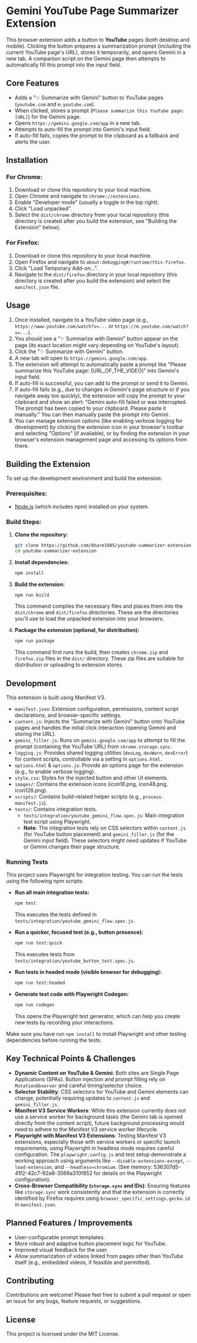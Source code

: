 # Gemini YouTube Page Summarizer Extension

This browser extension adds a button to **YouTube** pages (both desktop and mobile). Clicking the button prepares a summarization prompt (including the current YouTube page's URL), stores it temporarily, and opens Gemini in a new tab. A companion script on the Gemini page then attempts to automatically fill this prompt into the input field.

## Core Features

- Adds a "✨ Summarize with Gemini" button to YouTube pages (`youtube.com` and `m.youtube.com`).
- When clicked, stores a prompt (`Please summarize this YouTube page: [URL]`) for the Gemini page.
- Opens `https://gemini.google.com/app` in a new tab.
- Attempts to auto-fill the prompt into Gemini's input field.
- If auto-fill fails, copies the prompt to the clipboard as a fallback and alerts the user.

## Installation

### For Chrome:

1.  Download or clone this repository to your local machine.
2.  Open Chrome and navigate to `chrome://extensions`.
3.  Enable "Developer mode" (usually a toggle in the top right).
4.  Click "Load unpacked".
5.  Select the `dist/chrome` directory from your local repository (this directory is created after you build the extension, see "Building the Extension" below).

### For Firefox:

1.  Download or clone this repository to your local machine.
2.  Open Firefox and navigate to `about:debugging#/runtime/this-firefox`.
3.  Click "Load Temporary Add-on...".
4.  Navigate to the `dist/firefox` directory in your local repository (this directory is created after you build the extension) and select the `manifest.json` file.

## Usage

1.  Once installed, navigate to a YouTube video page (e.g., `https://www.youtube.com/watch?v=...` or `https://m.youtube.com/watch?v=...`).
2.  You should see a "✨ Summarize with Gemini" button appear on the page (its exact location might vary depending on YouTube's layout).
3.  Click the "✨ Summarize with Gemini" button.
4.  A new tab will open to `https://gemini.google.com/app`.
5.  The extension will attempt to automatically paste a prompt like "Please summarize this YouTube page: [URL_OF_THE_VIDEO]" into Gemini's input field.
6.  If auto-fill is successful, you can add to the prompt or send it to Gemini.
7.  If auto-fill fails (e.g., due to changes in Gemini's page structure or if you navigate away too quickly), the extension will copy the prompt to your clipboard and show an alert: "Gemini auto-fill failed or was interrupted. The prompt has been copied to your clipboard. Please paste it manually." You can then manually paste the prompt into Gemini.
8.  You can manage extension options (like enabling verbose logging for development) by clicking the extension icon in your browser's toolbar and selecting "Options" (if available), or by finding the extension in your browser's extension management page and accessing its options from there.

## Building the Extension

To set up the development environment and build the extension:

### Prerequisites:

-   [Node.js](https://nodejs.org/) (which includes npm) installed on your system.

### Build Steps:

1.  **Clone the repository:**
    ```bash
    git clone https://github.com/bhare1985/youtube-summarizer-extension.git
    cd youtube-summarizer-extension
    ```
2.  **Install dependencies:**
    ```bash
    npm install
    ```
3.  **Build the extension:**
    ```bash
    npm run build
    ```
    This command compiles the necessary files and places them into the `dist/chrome` and `dist/firefox` directories. These are the directories you'll use to load the unpacked extension into your browsers.

4.  **Package the extension (optional, for distribution):**
    ```bash
    npm run package
    ```
    This command first runs the build, then creates `chrome.zip` and `firefox.zip` files in the `dist/` directory. These zip files are suitable for distribution or uploading to extension stores.

## Development

This extension is built using Manifest V3.

-   `manifest.json`: Extension configuration, permissions, content script declarations, and browser-specific settings.
-   `content.js`: Injects the "Summarize with Gemini" button onto YouTube pages and handles the initial click interaction (opening Gemini and storing the URL).
-   `gemini_filler.js`: Runs on `gemini.google.com/app` to attempt to fill the prompt (containing the YouTube URL) from `chrome.storage.sync`.
-   `logging.js`: Provides shared logging utilities (`devLog`, `devWarn`, `devError`) for content scripts, controllable via a setting in `options.html`.
-   `options.html` & `options.js`: Provide an options page for the extension (e.g., to enable verbose logging).
-   `style.css`: Styles for the injected button and other UI elements.
-   `images/`: Contains the extension icons (icon16.png, icon48.png, icon128.png).
-   `scripts/`: Contains build-related helper scripts (e.g., `process-manifest.js`).
-   `tests/`: Contains integration tests.
    -   `tests/integration/youtube_gemini_flow.spec.js`: Main integration test script using Playwright.
    -   **Note**: The integration tests rely on CSS selectors within `content.js` (for YouTube button placement) and `gemini_filler.js` (for the Gemini input field). These selectors might need updates if YouTube or Gemini changes their page structure.

### Running Tests

This project uses Playwright for integration testing. You can run the tests using the following npm scripts:

-   **Run all main integration tests:**
    ```bash
    npm test
    ```
    This executes the tests defined in `tests/integration/youtube_gemini_flow.spec.js`.

-   **Run a quicker, focused test (e.g., button presence):**
    ```bash
    npm run test:quick
    ```
    This executes tests from `tests/integration/youtube_button_test.spec.js`.

-   **Run tests in headed mode (visible browser for debugging):**
    ```bash
    npm run test:headed
    ```

-   **Generate test code with Playwright Codegen:**
    ```bash
    npm run codegen
    ```
    This opens the Playwright test generator, which can help you create new tests by recording your interactions.

Make sure you have run `npm install` to install Playwright and other testing dependencies before running the tests.

## Key Technical Points & Challenges

-   **Dynamic Content on YouTube & Gemini**: Both sites are Single Page Applications (SPAs). Button injection and prompt filling rely on `MutationObserver` and careful timing/selector choice.
-   **Selector Stability**: CSS selectors for YouTube and Gemini elements can change, potentially requiring updates to `content.js` and `gemini_filler.js`.
-   **Manifest V3 Service Workers**: While this extension currently does not use a service worker for background tasks (the Gemini tab is opened directly from the content script), future background processing would need to adhere to the Manifest V3 service worker lifecycle.
-   **Playwright with Manifest V3 Extensions**: Testing Manifest V3 extensions, especially those with service workers or specific launch requirements, using Playwright in headless mode requires careful configuration. The `playwright.config.js` and test setup demonstrate a working approach using arguments like `--disable-extensions-except`, `--load-extension`, and `--headless=chromium`. (See memory: 536307d5-41f2-42c7-92a8-3569a310f852 for details on the Playwright configuration).
-   **Cross-Browser Compatibility (`storage.sync` and IDs)**: Ensuring features like `storage.sync` work consistently and that the extension is correctly identified by Firefox requires using `browser_specific_settings.gecko.id` in `manifest.json`.

## Planned Features / Improvements

-   User-configurable prompt templates.
-   More robust and adaptive button placement logic for YouTube.
-   Improved visual feedback for the user.
-   Allow summarization of videos linked from pages other than YouTube itself (e.g., embedded videos, if feasible and permitted).

## Contributing

Contributions are welcome! Please feel free to submit a pull request or open an issue for any bugs, feature requests, or suggestions.

## License

This project is licensed under the MIT License.
